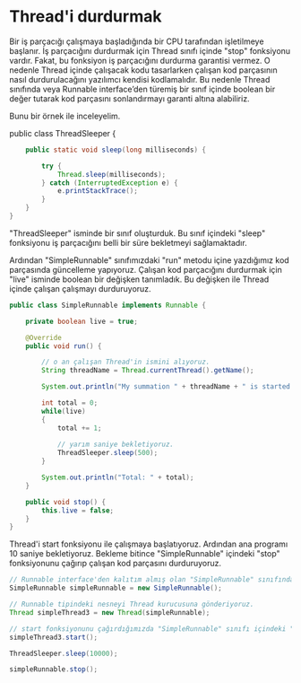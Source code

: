 # Thread'i durdurmak

Bir iş parçacığı çalışmaya başladığında bir CPU tarafından işletilmeye başlanır. İş parçacığını durdurmak için Thread sınıfı içinde "stop" fonksiyonu vardır. Fakat, bu fonksiyon iş parçacığını durdurma garantisi vermez. O nedenle Thread içinde çalışacak kodu tasarlarken çalışan kod parçasının nasıl durdurulacağını yazılımcı kendisi kodlamalıdır. Bu nedenle Thread sınıfında veya Runnable interface’den türemiş bir sınıf içinde boolean bir değer tutarak kod parçasını sonlandırmayı garanti altına alabiliriz.

Bunu bir örnek ile inceleyelim.

public class ThreadSleeper {

```java
	public static void sleep(long milliseconds) {

		try {
			Thread.sleep(milliseconds);
		} catch (InterruptedException e) {
			e.printStackTrace();
		}
	}
}
```

"ThreadSleeper" isminde bir sınıf oluşturduk. Bu sınıf içindeki "sleep" fonksiyonu iş parçacığını belli bir süre bekletmeyi sağlamaktadır.

Ardından "SimpleRunnable" sınıfımızdaki "run" metodu içine yazdığımız kod parçasında güncelleme yapıyoruz. Çalışan kod parçacığını durdurmak için "live" isminde boolean bir değişken tanımladık. Bu değişken ile Thread içinde çalışan çalışmayı durduruyoruz.

```java
public class SimpleRunnable implements Runnable {

	private boolean live = true;

	@Override
	public void run() {

		// o an çalışan Thread'in ismini alıyoruz.
		String threadName = Thread.currentThread().getName();

		System.out.println("My summation " + threadName + " is started!");

		int total = 0;
		while(live) 
		{
			total += 1;
			
			// yarım saniye bekletiyoruz.
			ThreadSleeper.sleep(500);
		}

		System.out.println("Total: " + total);
	}

	public void stop() {
		this.live = false;
	}
}
```

Thread'i start fonksiyonu ile çalışmaya başlatıyoruz. Ardından ana programı 10 saniye bekletiyoruz. Bekleme bitince "SimpleRunnable" içindeki "stop" fonksiyonunu çağırıp çalışan kod parçasını durduruyoruz.

```java
// Runnable interface'den kalıtım almış olan "SimpleRunnable" sınıfından bir nesne oluşturuyoruz.
SimpleRunnable simpleRunnable = new SimpleRunnable();

// Runnable tipindeki nesneyi Thread kurucusuna gönderiyoruz.
Thread simpleThread3 = new Thread(simpleRunnable);

// start fonksiyonunu çağırdığımızda "SimpleRunnable" sınıfı içindeki "run" fonksiyonu işletilecektir.
simpleThread3.start();

ThreadSleeper.sleep(10000);

simpleRunnable.stop();
```
